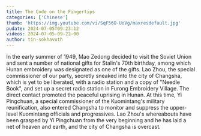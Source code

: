 ```yaml
---
title: The Code on the Fingertips
categories: ['Chinese']
thumb: 'https://img.youtube.com/vi/SqF56O-UoVg/maxresdefault.jpg'
pudate: 2024-07-05T09:23:12
videos: 2024-07-05-09-22-00
author: tin-sokhavuth
---
```

In the early summer of 1949, Mao Zedong decided to visit the Soviet Union and sent a number of national gifts for Stalin's 70th birthday, among which Hunan embroidery was designated as one of the gifts. Lao Zhou, the special commissioner of our party, secretly sneaked into the city of Changsha, which is yet to be liberated, with a radio station and a copy of "Needle Book", and set up a secret radio station in Furong Embroidery Village. The direct contact promoted the peaceful uprising in Hunan. At this time, Yi Pingchuan, a special commissioner of the Kuomintang's military reunification, also entered Changsha to monitor and suppress the upper-level Kuomintang officials and progressives. Lao Zhou's whereabouts have been grasped by Yi Pingchuan from the very beginning and he has laid a net of heaven and earth, and the city of Changsha is overcast.